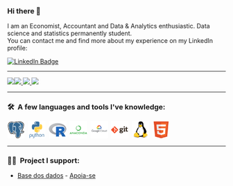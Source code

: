 <p align="left">
<!-- <img src="https://media.licdn.com/dms/image/D4E03AQGNmMYs5f9Zjw/profile-displayphoto-shrink_800_800/0/1666612510645?e=1683763200&v=beta&t=pMxyMx6jTyDqnNV31lH4HSRV7e-Qdz4HP9JEkB5ooKc" title="Aphonso" alt="Aphonso" width="200" height="200"/>&nbsp; -->

### Hi there 👋
I am an Economist, Accountant and Data & Analytics enthusiastic. Data science and statistics permanently student.<br>
You can contact me and find more about my experience on my LinkedIn profile:

<a href="https://www.linkedin.com/in/aphonso/">
    <img src="https://img.shields.io/badge/LinkedIn-blue?style=for-the-badge&logo=linkedin&logoColor=white" alt="LinkedIn Badge"/>
</a>
</p>

---

<p align="left">
<a href="https://bermeo.dev">
<img width="50%" src="https://github-readme-stats.vercel.app/api?username=aphonsoar&count_private=true&include_all_commits=true&show_icons=true&theme=github_dark&icon_color=DAD3AF&hide_border=true&border_radius=15&bg_color=0d1117"/><img width="44%" src="http://github-readme-streak-stats.herokuapp.com?user=aphonsoar&theme=github-dark-blue&hide_border=true&date_format=M%20j%5B%2C%20Y%5D&background=0D1117&sideNums=FFF"/>
 <img width="40%" src="https://github-readme-stats.vercel.app/api/top-langs?username=aphonsoar&hide_progress=true&hide=html&exclude_repo=DSBD-UFPR&count_private=true&include_all_commits=true&langs_count=10&show_icons=true&theme=github_dark&icon_color=DAD3AF&layout=compact&hide_border=true&border_radius=15&bg_color=0d1117"/>
<img width="56%" src="https://github-readme-activity-graph.cyclic.app/graph?username=aphonsoar&bg_color=0f1116&color=7075FF&line=D0D1F7&point=ffffff&area=true&hide_border=true)](https://github.com/ashutosh00710/github-readme-activity-graph"/></a>
</p>

---

### 🛠 &nbsp;A few languages and tools I've knowledge:

<p>
<img src="https://github.com/devicons/devicon/blob/master/icons/postgresql/postgresql-original.svg" title="PostgreSql" alt="PostgreSql" width="40" height="40"/>&nbsp;
<img src="https://github.com/devicons/devicon/blob/master/icons/python/python-original-wordmark.svg" title="Python"  alt="Python" width="40" height="40"/>&nbsp;
<img src="https://github.com/devicons/devicon/blob/master/icons/r/r-original.svg" title="R"  alt="R" width="40" height="40"/>&nbsp;
<img src="https://github.com/devicons/devicon/blob/master/icons/anaconda/anaconda-original-wordmark.svg" title="Anaconda"  alt="Anaconda" width="40" height="40"/>&nbsp;
<img src="https://github.com/devicons/devicon/blob/master/icons/googlecloud/googlecloud-original-wordmark.svg" title="Google Cloud Platform"  alt="Google Cloud Platform" width="40" height="40"/>&nbsp;
<img src="https://github.com/devicons/devicon/blob/master/icons/git/git-original-wordmark.svg" title="Git" **alt="Git" width="40" height="40"/>&nbsp;
<img src="https://github.com/devicons/devicon/blob/master/icons/linux/linux-original.svg" title="Linux" **alt="Linux" width="40" height="40"/>&nbsp;
<img src="https://github.com/devicons/devicon/blob/master/icons/html5/html5-original.svg" title="HTML5" alt="HTML" width="40" height="40"/>&nbsp;
</p>

---

### ✌🏻 &nbsp;Project I support:
- [Base dos dados](https://basedosdados.org/) - [Apoia-se](https://apoia.se/basedosdados)
